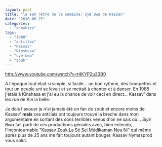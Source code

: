 ```yaml
---
layout: post
title: "le son rétro de la semaine: Syé Bwa de Kassav"
date: "2010-06-25"
categories: 
  - "showbizz"
tags: 
  - "1988"
  - "antilles"
  - "kassav"
  - "kinshasa"
  - "sye-bwa"
  - "zouk"
---
```


http://www.youtube.com/watch?v=t4KYP2u33B0

A l'époque tout était si simple, si facile... un bon rythme, des trompettes et tout un peuple uni se levait et se mettait à chanter et à danser. En 1988 j'étais à Kinshasa et j'ai eu la chance de voir ceci en direct... Kassav' dans les rue de Kin la belle.

Je dois l'avouer je n'ai jamais été un fan de zouk et encore moins de Kassav' **mais** ces antillais ont toujours trouvé la breche dans mon argumentaire en sortant des sons terribles venus d'on ne sais où... _Siyé Bwa_ fait parti de ces productions géniales avec, bien entendu, l'incontournable "[Kassav Zouk La Sé Sel Médikaman Nou Ni](http://www.youtube.com/watch?v=aZ0BpzVRQPc)" qui même après plus de 25 ans me fait toujours autant bouger. Kassav Nymasprod vous salut.

